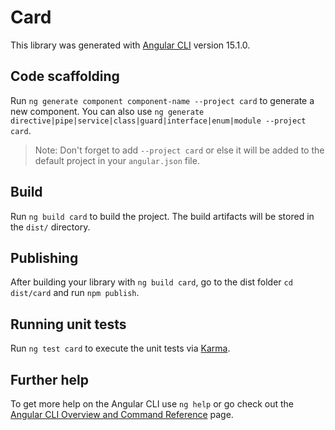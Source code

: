 # Card

This library was generated with [Angular CLI](https://github.com/angular/angular-cli) version 15.1.0.

## Code scaffolding

Run `ng generate component component-name --project card` to generate a new component. You can also use `ng generate directive|pipe|service|class|guard|interface|enum|module --project card`.
> Note: Don't forget to add `--project card` or else it will be added to the default project in your `angular.json` file. 

## Build

Run `ng build card` to build the project. The build artifacts will be stored in the `dist/` directory.

## Publishing

After building your library with `ng build card`, go to the dist folder `cd dist/card` and run `npm publish`.

## Running unit tests

Run `ng test card` to execute the unit tests via [Karma](https://karma-runner.github.io).

## Further help

To get more help on the Angular CLI use `ng help` or go check out the [Angular CLI Overview and Command Reference](https://angular.io/cli) page.

